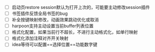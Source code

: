 - [ ] 启动页restore session默认为打开上次的，可能要主动修改session插件
- [ ] 书签插件反馈全局书签的bug
- [ ] 补全按键映射修改，动画效果跳动优化或取消
- [ ] harpoon支持主动设置当前buffer列表位置
- [ ] 格式化配置，如果当前行不超长，不进行主动格式化，如单行映射
- [ ] 格式化添加注释对齐开关映射
- [ ] idea等待可以配置==选择位置==功能数字键
